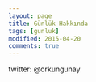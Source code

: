 ```yaml
---
layout: page
title: Günlük Hakkında
tags: [gunluk]
modified: 2015-04-20
comments: true
---
```


twitter: @orkungunay

<!-- Kendimi anlatmak amacıyla daha önce yazdığım bir
[yazıya](http://orkungunay.com/) referans vererek şimdilik kolaycılığa
kaçıyorum.

Bu yazı günlükle ilgili kurgum hakkında; Burayı hayatımı ifade etmenin düğüm
noktası olarak görüyorum, burası benim özgür alanım, internetteki evim,
kapısını size açtım; hayatı anlamlı kılmak için. -->

<!-- <a markdown="0" href="{{ site.url }}/theme-setup" class="btn">Install Minimal Mistakes Theme</a> -->
